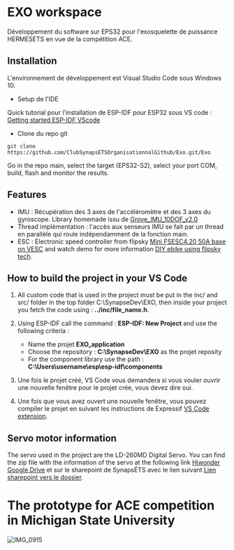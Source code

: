 # EXO workspace

Développement du software sur EPS32 pour l'exosquelette de puissance HERMESETS en vue de la compétition ACE. 

## Installation

L'environnement de développement est Visual Studio Code sous Windows 10.

- Setup de l'IDE

Quick tutorial pour l'installation de ESP-IDF pour ESP32 sous VS code : [Getting started ESP-IDF VScode](https://www.youtube.com/watch?v=Lc6ausiKvQM&feature=youtu.be&ab_channel=EspressifSystems)

- Clone du repo git

`git clone https://github.com/ClubSynapsETSOrganisationnalGithub/Exo.git/Exo`

Go in the repo main, select the target (EPS32-S2), select your port COM, build, flash and monitor the results.

## Features 

- IMU : Récupération des 3 axes de l'accéléromètre et des 3 axes du gyroscope. Library homemade issu de [Grove_IMU_10DOF_v2.0](https://github.com/Seeed-Studio/Grove_IMU_10DOF_v2.0)
- Thread implémentation : l'accès aux senseurs IMU se fait par un thread en parallèle qui roule indépendamment de la fonction main. 
- ESC : Electronic speed controller from flipsky [Mini FSESC4.20 50A base on VESC](https://flipsky.net/collections/electronic-products/products/mini-fsesc4-20-50a-base-on-vesc-widely-used-in-eskateboard-escooter-ebike) and watch demo for more information [DIY ebike using flipsky tech](https://www.youtube.com/watch?v=3ov6Q745u9g).

## How to build the project in your VS Code

1. All custom code that is used in the project must be put in the inc/ and src/ folder in the top folder C:\SynapseDev\EXO, then inside your project you fetch the code using :
**../inc/file_name.h**.

2. Using ESP-IDF call the command : **ESP-IDF: New Project** and use the following criteria : 
    - Name the projet **EXO_application**
    - Choose the repository : **C:\SynapseDev\EXO** as the projet reposity
    - For the component library use the path : **C:\Users\username\esp\esp-idf\components**

3. Une fois le projet créé, VS Code vous demandera si vous vouler ouvrir une nouvelle fenêtre pour le projet crée, vous devez dire oui.

4. Une fois que vous avez ouvert une nouvelle fenêtre, vous pouvez compiler le projet en suivant les instructions de Expressif [VS Code extension](https://github.com/espressif/vscode-esp-idf-extension/blob/master/docs/tutorial/basic_use.md). 

## Servo motor information 

The servo used in the project are the LD-260MD Digital Servo. You can find the zip file with the information of the servo at the following link [Hiwonder Google Drive](https://drive.google.com/drive/folders/1Bgf1HGrfhB8N8XIxlRpz-U9_2oxVurDv) et sur le sharepoint de SynapsÉTS avec le lien suivant [Lien sharepoint vers le dossier](https://etsmtl365.sharepoint.com/:u:/r/sites/msteams_77c024/Documents%20partages/Project%20Exo/2022-2023/Documentation/Datasheets/LD-260MG%20Digital%20Servo.7z?csf=1&web=1&e=BtieLK).

# The prototype for ACE competition in Michigan State University

![IMG_0915](https://github.com/VictorRios-hub/Exoskeleton_SynapsETS/assets/99796369/8622771e-c5c6-4af5-8cd3-5cf3873482b9)

